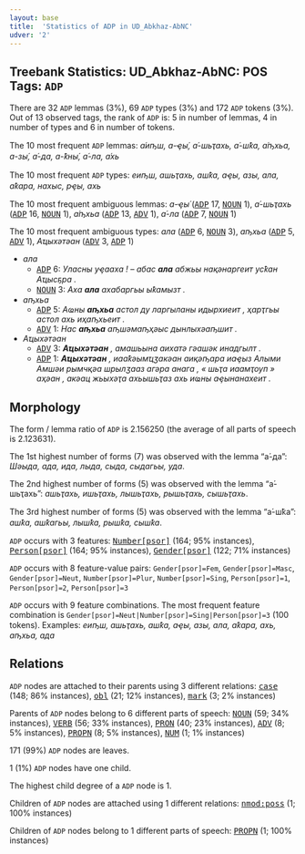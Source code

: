 ```yaml
---
layout: base
title:  'Statistics of ADP in UD_Abkhaz-AbNC'
udver: '2'
---
```


## Treebank Statistics: UD_Abkhaz-AbNC: POS Tags: `ADP`

There are 32 `ADP` lemmas (3%), 69 `ADP` types (3%) and 172 `ADP` tokens (3%).
Out of 13 observed tags, the rank of `ADP` is: 5 in number of lemmas, 4 in number of types and 6 in number of tokens.

The 10 most frequent `ADP` lemmas: <em>а́иҧш, а-ҿы́, а́-шьҭахь, а́-шҟа, а́ҧхьа, а-зы́, а́-да, а-ҟны́, а́-ла, а́хь</em>

The 10 most frequent `ADP` types:  <em>еиҧш, ашьҭахь, ашҟа, аҿы, азы, ала, аҟара, нахыс, рҿы, ахь</em>

The 10 most frequent ambiguous lemmas: <em>а-ҿы́</em> (<tt><a href="ab_abnc-pos-ADP.html">ADP</a></tt> 17, <tt><a href="ab_abnc-pos-NOUN.html">NOUN</a></tt> 1), <em>а́-шьҭахь</em> (<tt><a href="ab_abnc-pos-ADP.html">ADP</a></tt> 16, <tt><a href="ab_abnc-pos-NOUN.html">NOUN</a></tt> 1), <em>а́ҧхьа</em> (<tt><a href="ab_abnc-pos-ADP.html">ADP</a></tt> 13, <tt><a href="ab_abnc-pos-ADV.html">ADV</a></tt> 1), <em>а́-ла</em> (<tt><a href="ab_abnc-pos-ADP.html">ADP</a></tt> 7, <tt><a href="ab_abnc-pos-NOUN.html">NOUN</a></tt> 1)

The 10 most frequent ambiguous types:  <em>ала</em> (<tt><a href="ab_abnc-pos-ADP.html">ADP</a></tt> 6, <tt><a href="ab_abnc-pos-NOUN.html">NOUN</a></tt> 3), <em>аҧхьа</em> (<tt><a href="ab_abnc-pos-ADP.html">ADP</a></tt> 5, <tt><a href="ab_abnc-pos-ADV.html">ADV</a></tt> 1), <em>Аҵыхәтәан</em> (<tt><a href="ab_abnc-pos-ADV.html">ADV</a></tt> 3, <tt><a href="ab_abnc-pos-ADP.html">ADP</a></tt> 1)


* <em>ала</em>
  * <tt><a href="ab_abnc-pos-ADP.html">ADP</a></tt> 6: <em>Уласны уҿааха ! – абас <b>ала</b> абжьы нақәнаргеит усҟан Аҵысҕра .</em>
  * <tt><a href="ab_abnc-pos-NOUN.html">NOUN</a></tt> 3: <em>Аха <b>ала</b> ахабаргьы ыҟамызт .</em>
* <em>аҧхьа</em>
  * <tt><a href="ab_abnc-pos-ADP.html">ADP</a></tt> 5: <em>Аҩны <b>аҧхьа</b> астол ду ларгыланы идырхиеит , ҳарҭгьы астол ахь иҳаҧхьеит .</em>
  * <tt><a href="ab_abnc-pos-ADV.html">ADV</a></tt> 1: <em>Нас <b>аҧхьа</b> аҧшәмаҧҳәыс дынлыхәаҧшит .</em>
* <em>Аҵыхәтәан</em>
  * <tt><a href="ab_abnc-pos-ADV.html">ADV</a></tt> 3: <em><b>Аҵыхәтәан</b> , амашьына аихатә гәашәк инадгылт .</em>
  * <tt><a href="ab_abnc-pos-ADP.html">ADP</a></tt> 1: <em><b>Аҵыхәтәан</b> , иааҟәымҵӡакәан аиқәҧара иаҿыз Алыми Амшәи рымчқәа шрылӡааз агәра анага , « шьҭа иаамҭоуп » аҳәан , акәац жьыхәҭа ахьышьҭаз ахь иҩны аҿынанахеит .</em>

## Morphology

The form / lemma ratio of `ADP` is 2.156250 (the average of all parts of speech is 2.123631).

The 1st highest number of forms (7) was observed with the lemma “а́-да”: <em>Шәыда, ада, ида, лыда, сыда, сыдагьы, уда</em>.

The 2nd highest number of forms (5) was observed with the lemma “а́-шьҭахь”: <em>ашьҭахь, ишьҭахь, лышьҭахь, рышьҭахь, сышьҭахь</em>.

The 3rd highest number of forms (5) was observed with the lemma “а́-шҟа”: <em>ашҟа, ашҟагьы, лышҟа, рышҟа, сышҟа</em>.

`ADP` occurs with 3 features: <tt><a href="ab_abnc-feat-Number-psor.html">Number[psor]</a></tt> (164; 95% instances), <tt><a href="ab_abnc-feat-Person-psor.html">Person[psor]</a></tt> (164; 95% instances), <tt><a href="ab_abnc-feat-Gender-psor.html">Gender[psor]</a></tt> (122; 71% instances)

`ADP` occurs with 8 feature-value pairs: `Gender[psor]=Fem`, `Gender[psor]=Masc`, `Gender[psor]=Neut`, `Number[psor]=Plur`, `Number[psor]=Sing`, `Person[psor]=1`, `Person[psor]=2`, `Person[psor]=3`

`ADP` occurs with 9 feature combinations.
The most frequent feature combination is `Gender[psor]=Neut|Number[psor]=Sing|Person[psor]=3` (100 tokens).
Examples: <em>еиҧш, ашьҭахь, ашҟа, аҿы, азы, ала, аҟара, ахь, аҧхьа, ада</em>


## Relations

`ADP` nodes are attached to their parents using 3 different relations: <tt><a href="ab_abnc-dep-case.html">case</a></tt> (148; 86% instances), <tt><a href="ab_abnc-dep-obl.html">obl</a></tt> (21; 12% instances), <tt><a href="ab_abnc-dep-mark.html">mark</a></tt> (3; 2% instances)

Parents of `ADP` nodes belong to 6 different parts of speech: <tt><a href="ab_abnc-pos-NOUN.html">NOUN</a></tt> (59; 34% instances), <tt><a href="ab_abnc-pos-VERB.html">VERB</a></tt> (56; 33% instances), <tt><a href="ab_abnc-pos-PRON.html">PRON</a></tt> (40; 23% instances), <tt><a href="ab_abnc-pos-ADV.html">ADV</a></tt> (8; 5% instances), <tt><a href="ab_abnc-pos-PROPN.html">PROPN</a></tt> (8; 5% instances), <tt><a href="ab_abnc-pos-NUM.html">NUM</a></tt> (1; 1% instances)

171 (99%) `ADP` nodes are leaves.

1 (1%) `ADP` nodes have one child.

The highest child degree of a `ADP` node is 1.

Children of `ADP` nodes are attached using 1 different relations: <tt><a href="ab_abnc-dep-nmod-poss.html">nmod:poss</a></tt> (1; 100% instances)

Children of `ADP` nodes belong to 1 different parts of speech: <tt><a href="ab_abnc-pos-PROPN.html">PROPN</a></tt> (1; 100% instances)

